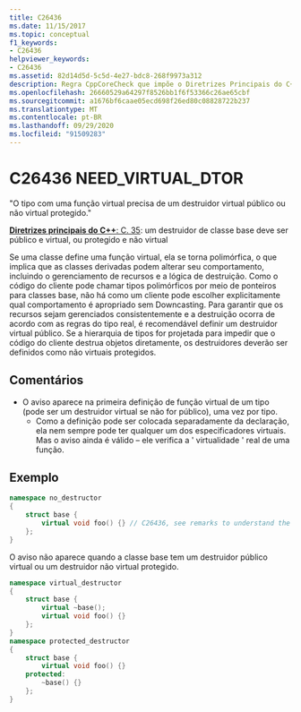 ```yaml
---
title: C26436
ms.date: 11/15/2017
ms.topic: conceptual
f1_keywords:
- C26436
helpviewer_keywords:
- C26436
ms.assetid: 82d14d5d-5c5d-4e27-bdc8-268f9973a312
description: Regra CppCoreCheck que impõe o Diretrizes Principais do C++ C. 35
ms.openlocfilehash: 26660529a64297f8526bb1f6f53366c26ae65cbf
ms.sourcegitcommit: a1676bf6caae05ecd698f26ed80c08828722b237
ms.translationtype: MT
ms.contentlocale: pt-BR
ms.lasthandoff: 09/29/2020
ms.locfileid: "91509283"
---
```

# <a name="c26436-need_virtual_dtor"></a>C26436 NEED_VIRTUAL_DTOR

"O tipo com uma função virtual precisa de um destruidor virtual público ou não virtual protegido."

[ **Diretrizes principais do C++**: C. 35](https://github.com/isocpp/CppCoreGuidelines/blob/master/CppCoreGuidelines.md#c35-a-base-class-destructor-should-be-either-public-and-virtual-or-protected-and-non-virtual): um destruidor de classe base deve ser público e virtual, ou protegido e não virtual

Se uma classe define uma função virtual, ela se torna polimórfica, o que implica que as classes derivadas podem alterar seu comportamento, incluindo o gerenciamento de recursos e a lógica de destruição. Como o código do cliente pode chamar tipos polimórficos por meio de ponteiros para classes base, não há como um cliente pode escolher explicitamente qual comportamento é apropriado sem Downcasting. Para garantir que os recursos sejam gerenciados consistentemente e a destruição ocorra de acordo com as regras do tipo real, é recomendável definir um destruidor virtual público. Se a hierarquia de tipos for projetada para impedir que o código do cliente destrua objetos diretamente, os destruidores deverão ser definidos como não virtuais protegidos.

## <a name="remarks"></a>Comentários

- O aviso aparece na primeira definição de função virtual de um tipo (pode ser um destruidor virtual se não for público), uma vez por tipo.
  - Como a definição pode ser colocada separadamente da declaração, ela nem sempre pode ter qualquer um dos especificadores virtuais. Mas o aviso ainda é válido – ele verifica a ' virtualidade ' real de uma função.

## <a name="example"></a>Exemplo

```cpp
namespace no_destructor
{
    struct base {
        virtual void foo() {} // C26436, see remarks to understand the placement of the warning.
    };
}
```

O aviso não aparece quando a classe base tem um destruidor público virtual ou um destruidor não virtual protegido.

```cpp
namespace virtual_destructor
{
    struct base {
        virtual ~base();
        virtual void foo() {}
    };
}
namespace protected_destructor
{
    struct base {
        virtual void foo() {}
    protected:
        ~base() {}
    };
}
```
